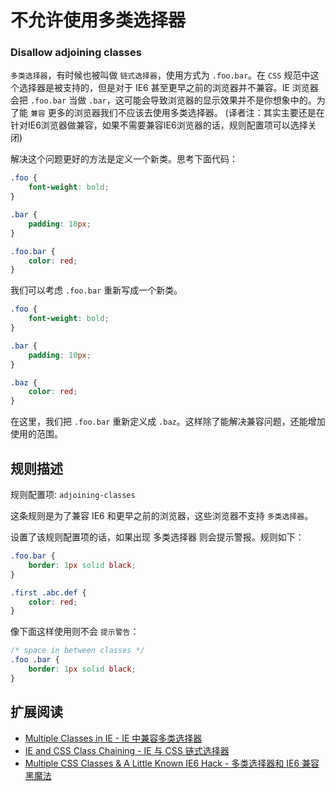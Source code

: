 # 不允许使用多类选择器
### Disallow adjoining classes

`多类选择器`，有时候也被叫做 `链式选择器`，使用方式为 `.foo.bar`。在 `CSS` 规范中这个选择器是被支持的，但是对于 IE6 甚至更早之前的浏览器并不兼容。IE 浏览器会把 `.foo.bar` 当做 `.bar`，这可能会导致浏览器的显示效果并不是你想象中的。为了能 `兼容` 更多的浏览器我们不应该去使用多类选择器。
(译者注：其实主要还是在针对IE6浏览器做兼容，如果不需要兼容IE6浏览器的话，规则配置项可以选择关闭)

解决这个问题更好的方法是定义一个新类。思考下面代码：

```css
.foo {
    font-weight: bold;
}

.bar {
    padding: 10px;
}

.foo.bar {
    color: red;
}
```

我们可以考虑 `.foo.bar` 重新写成一个新类。

```css
.foo {
    font-weight: bold;
}

.bar {
    padding: 10px;
}

.baz {
    color: red;
}
```

在这里，我们把 `.foo.bar`  重新定义成 `.baz`。这样除了能解决兼容问题，还能增加使用的范围。

## 规则描述

规则配置项: `adjoining-classes`

这条规则是为了兼容 IE6 和更早之前的浏览器，这些浏览器不支持 `多类选择器`。


设置了该规则配置项的话，如果出现 多类选择器 则会提示警报。规则如下：

```css
.foo.bar {
    border: 1px solid black;
}

.first .abc.def {
    color: red;
}
```

像下面这样使用则不会 `提示警告`：

```css
/* space in between classes */
.foo .bar {
    border: 1px solid black;
}
```

## 扩展阅读

* [Multiple Classes in IE - IE 中兼容多类选择器](http://www.ryanbrill.com/archives/multiple-classes-in-ie/)
* [IE and CSS Class Chaining - IE 与 CSS 链式选择器](http://iamtotti.com/blog/2010/02/ie-and-css-class-chaining/)
* [Multiple CSS Classes & A Little Known IE6 Hack - 多类选择器和 IE6 兼容黑魔法](http://www.oppenheim.com.au/2009/05/24/multiple-css-classes-a-little-known-ie6-hack/)
